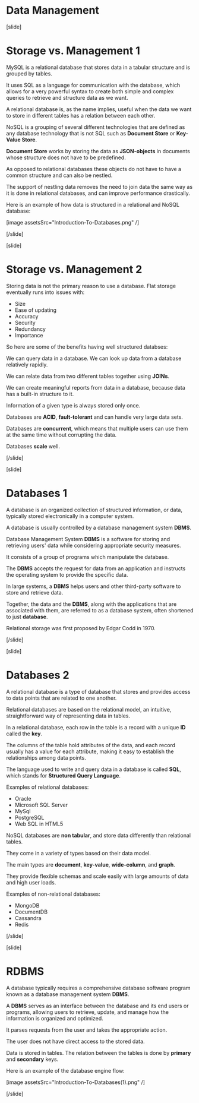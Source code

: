 # Data Management

[slide]

# Storage vs. Management 1

MySQL is a relational database that stores data in a tabular structure and is grouped by tables.  

It uses SQL as a language for communication with the database, which allows for a very powerful syntax to create both simple and complex queries to retrieve and structure data as we want.  

A relational database is, as the name implies, useful when the data we want to store in different tables has a relation between each other.

NoSQL is a grouping of several different technologies that are defined as any database technology that is not SQL such as **Document Store** or **Key-Value Store**.

**Document Store** works by storing the data as **JSON-objects** in documents whose structure does not have to be predefined. 

As opposed to relational databases these objects do not have to have a common structure and can also be nestled.

The support of nestling data removes the need to join data the same way as it is done in relational databases, and can improve performance drastically.

Here is an example of how data is structured in a relational and NoSQL database:

[image assetsSrc="Introduction-To-Databases.png" /]

[/slide]

[slide]

# Storage vs. Management 2

Storing data is not the primary reason to use a database. Flat storage eventually runs into issues with:

- Size
- Ease of updating
- Accuracy
- Security
- Redundancy
- Importance

So here are some of the benefits having well structured databses:

We can query data in a database. We can look up data from a database relatively rapidly.

We can relate data from two different tables together using **JOINs**.

We can create meaningful reports from data in a database, because data has a built-in structure to it.

Information of a given type is always stored only once.
    
Databases are **ACID**, **fault-tolerant** and can handle very large data sets.

Databases are **concurrent**, which means that multiple users can use them at the same time without corrupting the data.

Databases **scale** well.

[/slide]

[slide]

# Databases 1

A database is an organized collection of structured information, or data, typically stored electronically in a computer system. 

A database is usually controlled by a database management system **DBMS**.

Database Management System **DBMS** is a software for storing and retrieving users' data while considering appropriate security measures. 

It consists of a group of programs which manipulate the database. 

The **DBMS** accepts the request for data from an application and instructs the operating system to provide the specific data. 

In large systems, a **DBMS** helps users and other third-party software to store and retrieve data. 

Together, the data and the **DBMS**, along with the applications that are associated with them, are referred to as a database system, often shortened to just **database**. 

Relational storage was first proposed by Edgar Codd in 1970.

[/slide]

[slide]

# Databases 2

A relational database is a type of database that stores and provides access to data points that are related to one another. 

Relational databases are based on the relational model, an intuitive, straightforward way of representing data in tables. 

In a relational database, each row in the table is a record with a unique **ID** called the **key**. 

The columns of the table hold attributes of the data, and each record usually has a value for each attribute, making it easy to establish the relationships among data points.

The language used to write and query data in a database is called **SQL**, which stands for **Structured Query Language**.

Examples of relational databases:

- Oracle
- Microsoft SQL Server
- MySql
- PostgreSQL
- Web SQL in HTML5

NoSQL databases are **non tabular**, and store data differently than relational tables.

They come in a variety of types based on their data model. 

The main types are **document**, **key-value**, **wide-column**, and **graph**. 

They provide flexible schemas and scale easily with large amounts of data and high user loads.

Examples of non-relational databases:

- MongoDB
- DocumentDB
- Cassandra
- Redis

[/slide]

[slide]

# RDBMS

A database typically requires a comprehensive database software program known as a database management system **DBMS**. 

A **DBMS** serves as an interface between the database and its end users or programs, allowing users to retrieve, update, and manage how the information is organized and optimized.

It parses requests from the user and takes the appropriate action.

The user does not have direct access to the stored data.

Data is stored in tables. The relation between the tables is done by **primary** and **secondary** keys.

Here is an example of the database engine flow:

[image assetsSrc="Introduction-To-Databases(1).png" /]

[/slide]